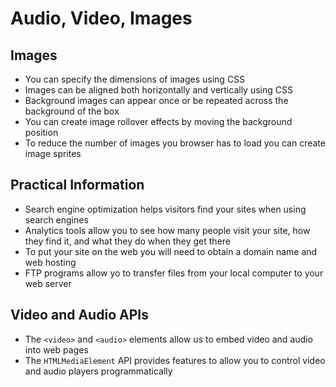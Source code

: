 # Audio, Video, Images

## Images

- You can specify the dimensions of images using CSS
- Images can be aligned both horizontally and vertically using CSS
- Background images can appear once or be repeated across the background of the box
- You can create image rollover effects by moving the background position
- To reduce the number of images you browser has to load you can create image sprites

## Practical Information

- Search engine optimization helps visitors find your sites when using search engines
- Analytics tools allow you to see how many people visit your site, how they find it, and what they do when they get there
- To put your site on the web you will need to obtain a domain name and web hosting
- FTP programs allow yo to transfer files from your local computer to your web server

## Video and Audio APIs

- The `<video>` and `<audio>` elements allow us to embed video and audio into web pages
- The `HTMLMediaElement` API provides features to allow you to control video and audio players programmatically